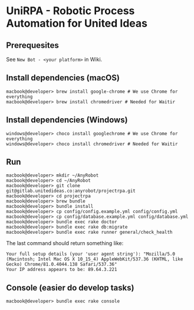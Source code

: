 # UniRPA - Robotic Process Automation for United Ideas

## Prerequesites

See `New Bot - <your platform>` in Wiki.

## Install dependencies (macOS)

```shell
macbook@developer> brew install google-chrome # We use Chrome for everything
macbook@developer> brew install chromedriver # Needed for Waitir
```

## Install dependencies (Windows)

```shell
windows@developer> choco install googlechrome # We use Chrome for everything
windows@developer> choco install chromedriver # Needed for Waitir
```

## Run

```shell
macbook@developer> mkdir ~/AnyRobot
macbook@developer> cd ~/AnyRobot
macbook@developer> git clone git@gitlab.unitedideas.co:anyrobot/projectrpa.git
macbook@developer> cd projectrpa
macbook@developer> brew bundle
macbook@developer> bundle install
macbook@developer> cp config/config.example.yml config/config.yml
macbook@developer> cp config/database.example.yml config/database.yml
macbook@developer> bundle exec rake doctor
macbook@developer> bundle exec rake db:migrate
macbook@developer> bundle exec rake runner general/check_health
```

The last command should return something like:

```
Your full setup details (your 'user agent string'): "Mozilla/5.0 (Macintosh; Intel Mac OS X 10_15_4) AppleWebKit/537.36 (KHTML, like Gecko) Chrome/81.0.4044.138 Safari/537.36"
Your IP address appears to be: 89.64.3.221
```

## Console (easier do develop tasks)

```shell
macbook@developer> bundle exec rake console
```